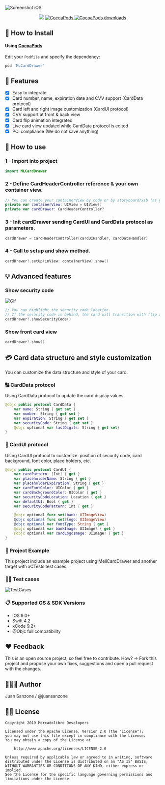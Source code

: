 ![Screenshot iOS](https://i.ibb.co/hCsHg7B/libcover.jpg)
<p align="center">
    <img src="https://img.shields.io/badge/Swift-4.2-orange.svg" />
    <a href="https://cocoapods.org/pods/MLCardDrawer">
        <img src="https://img.shields.io/cocoapods/v/MLCardDrawer.svg" alt="CocoaPods" />
    </a>
    <a href="https://cocoapods.org/pods/MLCardDrawer">
        <img src="https://img.shields.io/cocoapods/dt/MLCardDrawer.svg?style=flat" alt="CocoaPods downloads" />
    </a>
</p>

## 📲 How to Install

#### Using [CocoaPods](https://cocoapods.org)

Edit your `Podfile` and specify the dependency:

```ruby
pod 'MLCardDrawer'
```

## 🌟 Features
- [x] Easy to integrate
- [x] Card number, name, expiration date and CVV support (CardData protocol)
- [x] Card left and right image customization (CardUI protocol)
- [x] CVV support at front & back view
- [x] Card flip animation integrated
- [x] Live card view updated while CardData protocol is edited
- [x] PCI compliance (We do not save anything)

## 🐒 How to use

### 1 - Import into project
```swift
import MLCardDrawer
```

### 2 - Define CardHeaderController reference & your own container view.
```swift
// You can create your containerView by code or by storyboard/xib (as you like)
private var containerView: UIView = UIView()
private var cardDrawer: CardHeaderController?
```

### 3 - Init cardDrawer sending CardUI and CardData protocol as parameters.
```swift
cardDrawer = CardHeaderController(cardUIHandler, cardDataHandler)
```

### 4 - Call to setup and show method.
```swift
cardDrawer?.setUp(inView: containerView).show()
```

## 💡 Advanced features
### Show security code
![Gif](https://media.giphy.com/media/Ma67kJcJ0bl49kFsi3/giphy.gif)
```swift
// You can highlight the security code location. 
// If the security code is behind, the card will transition with flip animation.
cardDrawer?.showSecurityCode()
```

### Show front card view
```swift
cardDrawer?.show()
```

## 💳 Card data structure and style customization
You can customize the data structure and style of your card.

### 🔠 CardData protocol
Using CardData protocol to update the card display values.
```swift
@objc public protocol CardData {
    var name: String { get set }
    var number: String { get set }
    var expiration: String { get set }
    var securityCode: String { get set }
    @objc optional var lastDigits: String { get set}
}
```

### 🎨 CardUI protocol
Using CardUI protocol to customize: position of security code, card background, font color, place holders, etc.

```swift
@objc public protocol CardUI {
    var cardPattern: [Int] { get }
    var placeholderName: String { get }
    var placeholderExpiration: String { get }
    var cardFontColor: UIColor { get }
    var cardBackgroundColor: UIColor { get }
    var securityCodeLocation: Location { get }
    var defaultUI: Bool { get }
    var securityCodePattern: Int { get }

    @objc optional func set(bank: UIImageView)
    @objc optional func set(logo: UIImageView)
    @objc optional var fontType: String { get }
    @objc optional var bankImage: UIImage? { get }
    @objc optional var cardLogoImage: UIImage? { get }
}
```

### 🔮 Project Example
This project include an example project using MeliCardDrawer and another target with xCTests test cases.

### 🕵️‍♂️ Test cases
![TestCases](https://i.ibb.co/3c0h1wF/Tests.png)

### 📋 Supported OS & SDK Versions
* iOS 9.0+
* Swift 4.2
* xCode 9.2+
* @Objc full compatibility

## ❤️ Feedback
This is an open source project, so feel free to contribute. How? -> Fork this project and propose your own fixes, suggestions and open a pull request with the changes.

## 👨🏻‍💻 Author
Juan Sanzone / @juansanzone

## 👮🏻 License

```
Copyright 2019 Mercadolibre Developers

Licensed under the Apache License, Version 2.0 (the "License");
you may not use this file except in compliance with the License.
You may obtain a copy of the License at

    http://www.apache.org/licenses/LICENSE-2.0

Unless required by applicable law or agreed to in writing, software
distributed under the License is distributed on an "AS IS" BASIS,
WITHOUT WARRANTIES OR CONDITIONS OF ANY KIND, either express or implied.
See the License for the specific language governing permissions and
limitations under the License.
```
